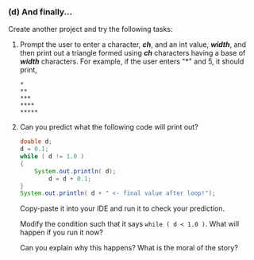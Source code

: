 ### (d) And finally...

Create another project and try the following tasks:

1.  Prompt the user to enter a character, ***ch***, and an int value, ***width***, and then print out a triangle formed using ***ch*** characters having a base of ***width*** characters. For example, if the user enters "*" and 5, it should print,

	```
	*
	**
	***
	****
	*****
	```

2.  Can you predict what the following code will print out?

    ```java
	double d;
	d = 0.1;
	while ( d != 1.0 )
	{
		System.out.println( d);
			d = d + 0.1;
	}
	System.out.println( d + " <- final value after loop!");
    ```

    Copy-paste it into your IDE and run it to check your prediction.

    Modify the condition such that it says ``while ( d < 1.0 )``. What will happen if you run it now?

    Can you explain why this happens? What is the moral of the story?
